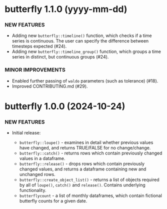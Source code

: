 butterfly 1.1.0 (yyyy-mm-dd)
=========================

### NEW FEATURES

  * Adding new `butterfly::timeline()` function, which checks if a time series is continuous. The user can specify the difference between timesteps expected (#24).
  * Adding new `butterfly::timeline_group()` function, which groups a time series in distinct, but continuous groups (#24).

### MINOR IMPROVEMENTS

  * Enabled further passing of `waldo` parameters (such as tolerance) (#18).
  * Improved CONTRIBUTING.md (#29).

butterfly 1.0.0 (2024-10-24)
=========================

### NEW FEATURES

* Initial release:

  * `butterfly::loupe()` - examines in detail whether previous values have changed, and returns TRUE/FALSE for no change/change.
  * `butterfly::catch()` - returns rows which contain previously changed values in a dataframe.
  * `butterfly::release()` - drops rows which contain previously changed values, and returns a dataframe containing new and unchanged rows.
  * `butterfly::create_object_list()` - returns a list of objects required by all of `loupe()`, `catch()` and `release()`. Contains underlying functionality.
  * `butterflycount` - a list of monthly dataframes, which contain fictional butterfly counts for a given date.
